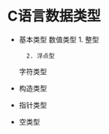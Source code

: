 # C语言数据类型

- 基本类型
     数值类型
        1. 整型
             
        2. 浮点型 
     字符类型
- 构造类型
- 指针类型
- 空类型

